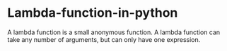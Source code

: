 # Lambda-function-in-python
A lambda function is a small anonymous function.  A lambda function can take any number of arguments, but can only have one expression.
